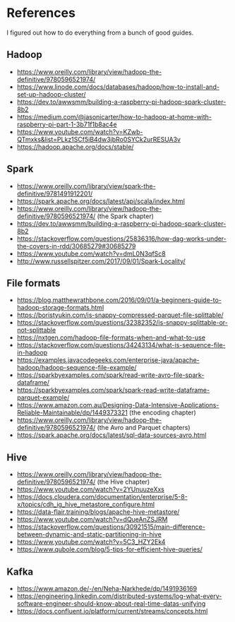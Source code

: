 # References
I figured out how to do everything from a bunch of good guides.

## Hadoop
- <https://www.oreilly.com/library/view/hadoop-the-definitive/9780596521974/>
- <https://www.linode.com/docs/databases/hadoop/how-to-install-and-set-up-hadoop-cluster/>
- <https://dev.to/awwsmm/building-a-raspberry-pi-hadoop-spark-cluster-8b2>
- <https://medium.com/@jasonicarter/how-to-hadoop-at-home-with-raspberry-pi-part-1-3b71f1b8ac4e>
- <https://www.youtube.com/watch?v=KZwb-QTmxks&list=PLkz1SCf5iB4dw3jbRo0SYCk2urRESUA3v>
- <https://hadoop.apache.org/docs/stable/>

## Spark
- <https://www.oreilly.com/library/view/spark-the-definitive/9781491912201/>
- <https://spark.apache.org/docs/latest/api/scala/index.html>
- <https://www.oreilly.com/library/view/hadoop-the-definitive/9780596521974/> (the Spark chapter)
- <https://dev.to/awwsmm/building-a-raspberry-pi-hadoop-spark-cluster-8b2>
- <https://stackoverflow.com/questions/25836316/how-dag-works-under-the-covers-in-rdd/30685279#30685279>
- <https://www.youtube.com/watch?v=dmL0N3qfSc8>
- <http://www.russellspitzer.com/2017/09/01/Spark-Locality/>

## File formats
- <https://blog.matthewrathbone.com/2016/09/01/a-beginners-guide-to-hadoop-storage-formats.html>
- <https://boristyukin.com/is-snappy-compressed-parquet-file-splittable/>
- <https://stackoverflow.com/questions/32382352/is-snappy-splittable-or-not-splittable>
- <https://nxtgen.com/hadoop-file-formats-when-and-what-to-use>
- <https://stackoverflow.com/questions/34243134/what-is-sequence-file-in-hadoop>
- <https://examples.javacodegeeks.com/enterprise-java/apache-hadoop/hadoop-sequence-file-example/>
- <https://sparkbyexamples.com/spark/read-write-avro-file-spark-dataframe/>
- <https://sparkbyexamples.com/spark/spark-read-write-dataframe-parquet-example/>
- <https://www.amazon.com.au/Designing-Data-Intensive-Applications-Reliable-Maintainable/dp/1449373321> (the encoding chapter)
- <https://www.oreilly.com/library/view/hadoop-the-definitive/9780596521974/> (the Avro and Parquet chapters)
- <https://spark.apache.org/docs/latest/sql-data-sources-avro.html>

## Hive
- <https://www.oreilly.com/library/view/hadoop-the-definitive/9780596521974/> (the Hive chapter)
- <https://www.youtube.com/watch?v=2YUnuuzeXxs>
- <https://docs.cloudera.com/documentation/enterprise/5-8-x/topics/cdh_ig_hive_metastore_configure.html>
- <https://data-flair.training/blogs/apache-hive-metastore/>
- <https://www.youtube.com/watch?v=dQueAnZSJRM>
- <https://stackoverflow.com/questions/30921515/main-difference-between-dynamic-and-static-partitioning-in-hive>
- <https://www.youtube.com/watch?v=5C3_HZY2Ek4>
- <https://www.qubole.com/blog/5-tips-for-efficient-hive-queries/>

## Kafka
- <https://www.amazon.de/-/en/Neha-Narkhede/dp/1491936169>
- <https://engineering.linkedin.com/distributed-systems/log-what-every-software-engineer-should-know-about-real-time-datas-unifying>
- <https://docs.confluent.io/platform/current/streams/concepts.html>
